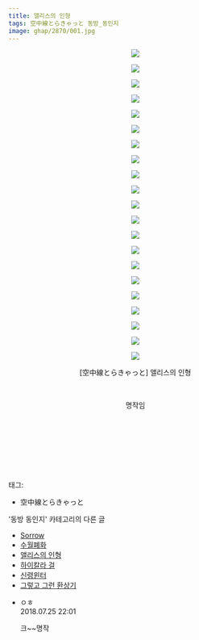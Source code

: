 ```yaml
---
title: 앨리스의 인형
tags: 空中線とらきゃっと 동방_동인지
image: ghap/2870/001.jpg
---
```

<div class="article">
<p style="text-align: center; clear: none; float: none;"><img src="{{ site.nasurl }}/ghap/2870/001.jpg"/></p>
<p style="text-align: center; clear: none; float: none;"><img src="{{ site.nasurl }}/ghap/2870/002.jpg"/></p>
<p style="text-align: center; clear: none; float: none;"><img src="{{ site.nasurl }}/ghap/2870/003.jpg"/></p>
<p style="text-align: center; clear: none; float: none;"><img src="{{ site.nasurl }}/ghap/2870/004.jpg"/></p>
<p style="text-align: center; clear: none; float: none;"><img src="{{ site.nasurl }}/ghap/2870/005.jpg"/></p>
<p style="text-align: center; clear: none; float: none;"><img src="{{ site.nasurl }}/ghap/2870/006.jpg"/></p>
<p style="text-align: center; clear: none; float: none;"><img src="{{ site.nasurl }}/ghap/2870/007.jpg"/></p>
<p style="text-align: center; clear: none; float: none;"><img src="{{ site.nasurl }}/ghap/2870/008.jpg"/></p>
<p style="text-align: center; clear: none; float: none;"><img src="{{ site.nasurl }}/ghap/2870/009.jpg"/></p>
<p style="text-align: center; clear: none; float: none;"><img src="{{ site.nasurl }}/ghap/2870/010.jpg"/></p>
<p style="text-align: center; clear: none; float: none;"><img src="{{ site.nasurl }}/ghap/2870/011.jpg"/></p>
<p style="text-align: center; clear: none; float: none;"><img src="{{ site.nasurl }}/ghap/2870/012.jpg"/></p>
<p style="text-align: center; clear: none; float: none;"><img src="{{ site.nasurl }}/ghap/2870/013.jpg"/></p>
<p style="text-align: center; clear: none; float: none;"><img src="{{ site.nasurl }}/ghap/2870/014.jpg"/></p>
<p style="text-align: center; clear: none; float: none;"><img src="{{ site.nasurl }}/ghap/2870/015.jpg"/></p>
<p style="text-align: center; clear: none; float: none;"><img src="{{ site.nasurl }}/ghap/2870/016.jpg"/></p>
<p style="text-align: center; clear: none; float: none;"><img src="{{ site.nasurl }}/ghap/2870/017.jpg"/></p>
<p style="text-align: center; clear: none; float: none;"><img src="{{ site.nasurl }}/ghap/2870/018.jpg"/></p>
<p style="text-align: center; clear: none; float: none;"><img src="{{ site.nasurl }}/ghap/2870/019.jpg"/></p>
<p style="text-align: center; clear: none; float: none;"><img src="{{ site.nasurl }}/ghap/2870/020.jpg"/></p>
<p style="text-align: center; clear: none; float: none;"><img src="{{ site.nasurl }}/ghap/2870/021.jpg"/></p>
<p style="text-align: center; clear: none; float: none;">[空中線とらきゃっと] 앨리스의 인형</p>
<p style="text-align: center; clear: none; float: none;"><br/></p>
<p style="text-align: center; clear: none; float: none;">명작임</p>
<p style="text-align: center; clear: none; float: none;"><br/></p>
<p style="text-align: center; clear: none; float: none;"><br/></p>
<p style="text-align: center; clear: none; float: none;"><br/></p>
<p><br/></p>
</div><div class="tagTrail">
<p>태그: </p>
<ul>
<li>空中線とらきゃっと</li>
</ul>
</div><div class="another">
<p>'동방 동인지' 카테고리의 다른 글</p>
<ul>
<li><a href="/2016-12-09-ghap_2872">Sorrow</a></li>
<li><a href="/2016-12-09-ghap_2871">수월폐화</a></li>
<li><a href="/2016-12-09-ghap_2870">앨리스의 인형</a></li>
<li><a href="/2016-12-09-ghap_2869">하이칼라 걸</a></li>
<li><a href="/2016-12-09-ghap_2868">신령윈터</a></li>
<li><a href="/2016-12-09-ghap_2866">그렇고 그런 환상기</a></li>
</ul>
</div><div class="cb_module cb_fluid">
<div class="cb_wrt cb_profile">
<div class="comment">
<ul>
<li class="cb_thumb_off" id="comment15293755">
<div class="cb_comment_area">
<div class="cb_info_area">
<div class="cb_section">
<span class="cb_nick_name">ㅇㅎ</span>
</div>
<div class="cb_section">
<span class="cb_date">2018.07.25 22:01 </span>
</div>
</div>
<div class="cb_dsc_comment">
<p class="cb_dsc">
											크~~명작
										</p>
</div>
</div></li>
</ul>
</div>
</div><!-- commentList close -->
</div>